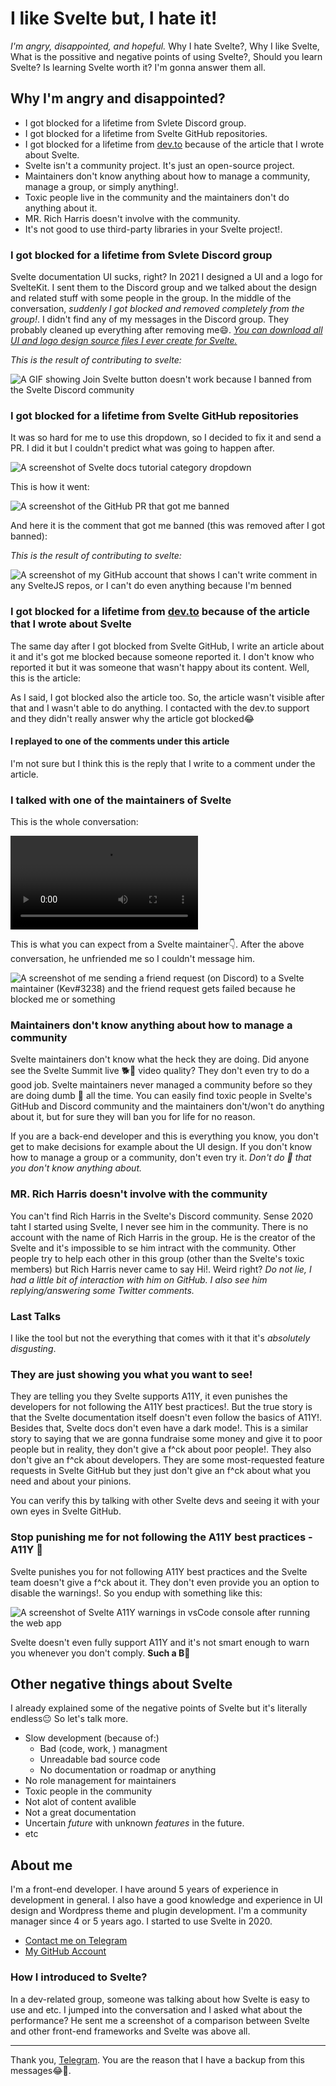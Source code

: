 <script>
	import OtherContent from '$lib/OtherContent.svelte'
	import TheGithubComment from './TheGithubComment.md'
	import TheDevtoArticle from './TheDevtoArticle.md'
	import TheDevtoArticleReply from './TheDevtoArticleReply.md'
</script>

# I like Svelte but, I hate it!

*I'm angry, disappointed, and hopeful.* Why I hate Svelte?, Why I like Svelte, What is the possitive and negative points of using Svelte?, Should you learn Svelte? Is learning Svelte worth it? I'm gonna answer them all.

## Why I'm angry and disappointed?

- I got blocked for a lifetime from Svlete Discord group.
- I got blocked for a lifetime from Svelte GitHub repositories.
- I got blocked for a lifetime from <a href="https://dev.to" target="_blank" rel="nofollow">dev.to</a> because of the article that I wrote about Svelte.
- Svelte isn't a community project. It's just an open-source project.
- Maintainers don't know anything about how to manage a community, manage a group, or simply anything!.
- Toxic people live in the community and the maintainers don't do anything about it.
- MR. Rich Harris doesn't involve with the community.
- It's not good to use third-party libraries in your Svelte project!.

### I got blocked for a lifetime **from Svlete Discord group**

Svelte documentation UI sucks, right? In 2021 I designed a UI and a logo for SvelteKit. I sent them to the Discord group and we talked about the design and related stuff with some people in the group. In the middle of the conversation, *suddenly I got blocked and removed completely from the group!*. I didn't find any of my messages in the Discord group. They probably cleaned up everything after removing me😄. <a href="https://bit.ly/3tf6mPL" target="_blank" rel="nofollow">*You can download all UI and logo design source files I ever create for Svelte.*</a>

*This is the result of contributing to svelte:*

![A GIF showing Join Svelte button doesn't work because I banned from the Svelte Discord community](/md/2.gif)

### I got blocked for a lifetime **from Svelte GitHub repositories**

It was so hard for me to use this dropdown, so I decided to fix it and send a PR. I did it but I couldn't predict what was going to happen after.

![A screenshot of Svelte docs tutorial category dropdown](/md/4.png)

This is how it went:

![A screenshot of the GitHub PR that got me banned](/md/5.png)

And here it is the comment that got me banned (this was removed after I got banned):

<OtherContent>
	<TheGithubComment />
</OtherContent>

*This is the result of contributing to svelte:*

![A screenshot of my GitHub account that shows I can't write comment in any SvelteJS repos, or I can't do even anything because I'm benned](/md/1.png)

### I got blocked for a lifetime **from <a href="https://dev.to" target="_blank" rel="nofollow">dev.to</a> because of the article that I wrote about Svelte**

The same day after I got blocked from Svelte GitHub, I write an article about it and it's got me blocked because someone reported it. I don't know who reported it but it was someone that wasn't happy about its content. Well, this is the article:

<OtherContent>
	<TheDevtoArticle />
</OtherContent>

As I said, I got blocked also the article too. So, the article wasn't visible after that and I wasn't able to do anything. I contacted with the dev.to support and they didn't really answer why the article got blocked😂

#### I replayed to one of the comments under this article

I'm not sure but I think this is the reply that I write to a comment under the article.

<OtherContent>
	<TheDevtoArticleReply />
</OtherContent>

### I talked with one of the maintainers of Svelte

This is the whole conversation:

<video controls>
  <source src="/md/3.mp4" type="video/mp4">
	<track kind="captions" label="A full conversation of me talking with one of the maintainers of Svelte on Discord (Kev#3238)">
</video>

This is what you can expect from a Svelte maintainer👇. After the above conversation, he unfriended me so I couldn't message him.

![A screenshot of me sending a friend request (on Discord) to a Svelte maintainer (Kev#3238) and the friend request gets failed because he blocked me or something](/md/7.png)

### Maintainers don't know anything about how to manage a community

Svelte maintainers don't know what the heck they are doing. Did anyone see the Svelte Summit live 🐕💩 video quality? They don't even try to do a good job. Svelte maintainers never managed a community before so they are doing dumb 💩 all the time. You can easily find toxic people in Svelte's GitHub and Discord community and the maintainers don't/won't do anything about it, but for sure they will ban you for life for no reason.

If you are a back-end developer and this is everything you know, you don't get to make decisions for example about the UI design. If you don't know how to manage a group or a community, don't even try it. *Don't do 💩 that you don't know anything about.*

### MR. Rich Harris doesn't involve with the community

You can't find Rich Harris in the Svelte's Discord community. Sense 2020 taht I started using Svelte, I never see him in the community. There is no account with the name of Rich Harris in the group. He is the creator of the Svelte and it's impossible to se him intract with the community. Other people try to help each other in this group (other than the Svelte's toxic members) but Rich Harris never came to say Hi!. Weird right? *Do not lie, I had a little bit of interaction with him on GitHub. I also see him replying/answering some Twitter comments.*

### Last Talks

I like the tool but not the everything that comes with it that it's *absolutely disgusting*.

### They are just showing you what you want to see!

They are telling you they Svelte supports A11Y, it even punishes the developers for not following the A11Y best practices!. But the true story is that the Svelte documentation itself doesn't even follow the basics of A11Y!. Besides that, Svelte docs don't even have a dark mode!. This is a similar story to saying that we are gonna fundraise some money and give it to poor people but in reality, they don't give a f^ck about poor people!. They also don't give an f^ck about developers. They are some most-requested feature requests in Svelte GitHub but they just don't give an f^ck about what you need and about your pinions.

You can verify this by talking with other Svelte devs and seeing it with your own eyes in Svelte GitHub.

### Stop punishing me for not following the A11Y best practices - A11Y 💩

Svelte punishes you for not following A11Y best practices and the Svelte team doesn't give a f^ck about it. They don't even provide you an option to disable the warnings!. So you endup with something like this:

![A screenshot of Svelte A11Y warnings in vsCode console after running the web app](/md/6.png)

Svelte doesn't even fully support A11Y and it's not smart enough to warn you whenever you don't comply. **Such a B💩**

## Other negative things about Svelte

I already explained some of the negative points of Svelte but it's literally endless😐 So let's talk more.

- Slow development (because of:)
  * Bad (code, work, ) managment
  * Unreadable bad source code
  * No documentation or roadmap or anything
- No role management for maintainers
- Toxic people in the community
- Not alot of content avalible
- Not a great documentation
- Uncertain *future* with unknown *features* in the future.
- etc

## About me

I'm a front-end developer. I have around 5 years of experience in development in general. I also have a good knowledge and experience in UI design and Wordpress theme and plugin development. I'm a community manager since 4 or 5 years ago. I started to use Svelte in 2020.

- <a href="https://t.me/babakfp" target="_blank" rel="nofollow">Contact me on Telegram</a>
- <a href="https://github.com/babakfp" target="_blank" rel="nofollow">My GitHub Account</a>

### How I introduced to Svelte?

In a dev-related group, someone was talking about how Svelte is easy to use and etc. I jumped into the conversation and I asked what about the performance? He sent me a screenshot of a comparison between Svelte and other front-end frameworks and Svelte was above all.

---

Thank you, <a href="https://telegram.org/" target="_blank" rel="nofollow">Telegram</a>. You are the reason that I have a backup from this messages😂🙏.
